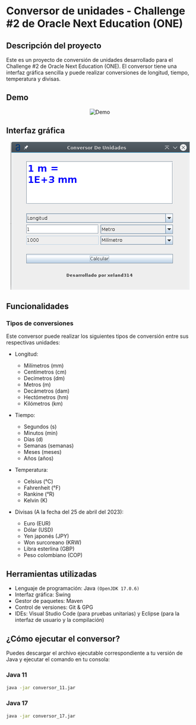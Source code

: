 # Conversor de unidades - Challenge #2 de Oracle Next Education (ONE)

## Descripción del proyecto

Este es un proyecto de conversión de unidades desarrollado para el Challenge #2 de Oracle Next Education (ONE). El conversor tiene una interfaz gráfica sencilla y puede realizar conversiones de longitud, tiempo, temperatura y divisas.

## Demo

<div align="center">

![Demo](https://media.giphy.com/media/v1.Y2lkPTc5MGI3NjExMGZhZjFiZGRjZjMwYzlkMDVlZmFiOWY0ZTM1NDZlZmRmOGM5ZmYxOSZlcD12MV9pbnRlcm5hbF9naWZzX2dpZklkJmN0PWc/PAGoVPq3k4DmvcD2lj/giphy.gif)

</div>

## Interfaz gráfica

<div align="center">

![UI](src/main/resources/conversor.png)

</div>

## Funcionalidades

### Tipos de conversiones

Este conversor puede realizar los siguientes tipos de conversión entre sus respectivas unidades:

- Longitud:
  - Milímetros (mm)
  - Centímetros (cm)
  - Decímetros (dm)
  - Metros (m)
  - Decámetros (dam)
  - Hectómetros (hm)
  - Kilómetros (km)

- Tiempo:
  - Segundos (s)
  - Minutos (min)
  - Días (d)
  - Semanas (semanas)
  - Meses (meses)
  - Años (años)

- Temperatura:
  - Celsius (°C)
  - Fahrenheit (°F)
  - Rankine (°R)
  - Kelvin (K)

- Divisas (A la fecha del 25 de abril del 2023):
  - Euro (EUR)
  - Dólar (USD)
  - Yen japonés (JPY)
  - Won surcoreano (KRW)
  - Libra esterlina (GBP)
  - Peso colombiano (COP)

## Herramientas utilizadas

- Lenguaje de programación: Java `(OpenJDK 17.0.6)`
- Interfaz gráfica: Swing
- Gestor de paquetes: Maven
- Control de versiones: Git & GPG
- IDEs: Visual Studio Code (para pruebas unitarias) y Eclipse (para la interfaz de usuario y la compilación)

## ¿Cómo ejecutar el conversor?

Puedes descargar el archivo ejecutable correspondiente a tu versión de Java y ejecutar el comando en tu consola:

### Java 11

```bash
java -jar conversor_11.jar
```

### Java 17

```bash
java -jar conversor_17.jar
```
